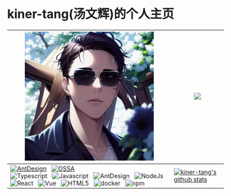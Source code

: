 # kiner-tang(汤文辉)的个人主页

| <img src="./assets/images/avatar.jpg" width="300" /> | <a href="https://github.com/kiner-tang"><img width="467" src="https://github-readme-stats.vercel.app/api/top-langs/?username=kiner-tang&locale=cn&theme=prussian&card_width=300" /></a> |
| ------------------------------------------------------------ | ------------------------------------------------------------ |
| [![AntDesign](https://img.shields.io/badge/Member_Of_AntDesign-blue?logo=antdesign)](https://github.com/ant-design) &nbsp; [![OSSA](https://img.shields.io/badge/Member_Of_OSSA-orange)](https://github.com/NeteaseYanxuan/OSSA) <br /> ![Typescript](https://img.shields.io/badge/-Typescript-E34F26?style=flat-square&logo=Typescript&logoColor=white) &nbsp; ![Javascript](https://img.shields.io/badge/-Javascript-E34F26?style=flat-square&logo=Javascript&logoColor=white) &nbsp; ![AntDesign](https://img.shields.io/badge/-AntDesign-E34F26?style=flat-square&logo=ant-design&logoColor=white) &nbsp; ![NodeJs](https://img.shields.io/badge/-NodeJs-E34F26?style=flat-square&logo=Node.js&logoColor=white) &nbsp; ![React](https://img.shields.io/badge/-React-E34F26?style=flat-square&logo=react&logoColor=white) &nbsp; ![Vue](https://img.shields.io/badge/-Vue-E34F26?style=flat-square&logo=vue.js&logoColor=white) &nbsp; ![HTML5](https://img.shields.io/badge/-HTML5-E34F26?style=flat-square&logo=HTML5&logoColor=white) &nbsp; ![docker](https://img.shields.io/badge/-Docker-E34F26?style=flat-square&logo=docker&logoColor=white) &nbsp; ![npm](https://img.shields.io/badge/-NPM-E34F26?style=flat-square&logo=npm&logoColor=white) | [![kiner-tang's github stats](https://github-readme-stats.vercel.app/api?username=kiner-tang&theme=prussian&include_all_commits=true&show_icons=true&locale=cn&card_width=300)](https://github.com/kiner-tang) |

